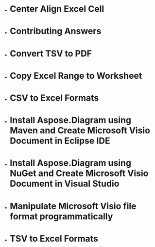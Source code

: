 * # Center Align Excel Cell
* # Contributing Answers
* # Convert TSV to PDF
* # Copy Excel Range to Worksheet
* # CSV to Excel Formats
* # Install Aspose.Diagram using Maven and Create Microsoft Visio Document in Eclipse IDE
* # Install Aspose.Diagram using NuGet and Create Microsoft Visio Document in Visual Studio
* # Manipulate Microsoft Visio file format programmatically
* # TSV to Excel Formats
